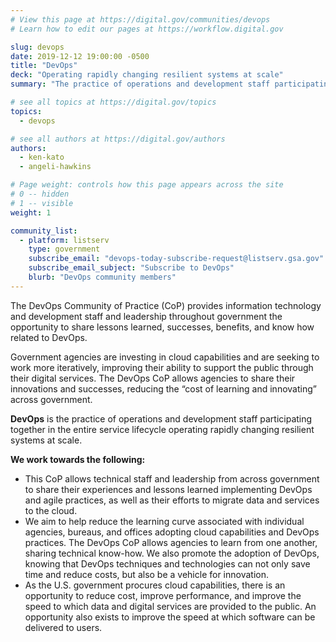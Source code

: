 ```yaml
---
# View this page at https://digital.gov/communities/devops
# Learn how to edit our pages at https://workflow.digital.gov

slug: devops
date: 2019-12-12 19:00:00 -0500
title: "DevOps"
deck: "Operating rapidly changing resilient systems at scale"
summary: "The practice of operations and development staff participating in the entire service lifecycle to operate rapidly changing resilient systems at scale."

# see all topics at https://digital.gov/topics
topics:
  - devops

# see all authors at https://digital.gov/authors
authors:
  - ken-kato
  - angeli-hawkins

# Page weight: controls how this page appears across the site
# 0 -- hidden
# 1 -- visible
weight: 1

community_list:
  - platform: listserv
    type: government
    subscribe_email: "devops-today-subscribe-request@listserv.gsa.gov"
    subscribe_email_subject: "Subscribe to DevOps"
    blurb: "DevOps community members"
---
```


The DevOps Community of Practice (CoP) provides information technology and development staff and leadership throughout government the opportunity to share lessons learned, successes, benefits, and know how related to DevOps.

Government agencies are investing in cloud capabilities and are seeking to work more iteratively, improving their ability to support the public through their digital services. The DevOps CoP allows agencies to share their innovations and successes, reducing the “cost of learning and innovating” across government.

**DevOps** is the practice of operations and development staff participating together in the entire service lifecycle operating rapidly changing resilient systems at scale.

**We work towards the following:**

- This CoP allows technical staff and leadership from across government to share their experiences and lessons learned implementing DevOps and agile practices, as well as their efforts to migrate data and services to the cloud.
- We aim to help reduce the learning curve associated with individual agencies, bureaus, and offices adopting cloud capabilities and DevOps practices. The DevOps CoP allows agencies to learn from one another, sharing technical know-how. We also promote the adoption of DevOps, knowing that DevOps techniques and technologies can not only save time and reduce costs, but also be a vehicle for innovation.
- As the U.S. government procures cloud capabilities, there is an opportunity to reduce cost, improve performance, and improve the speed to which data and digital services are provided to the public. An opportunity also exists to improve the speed at which software can be delivered to users.
